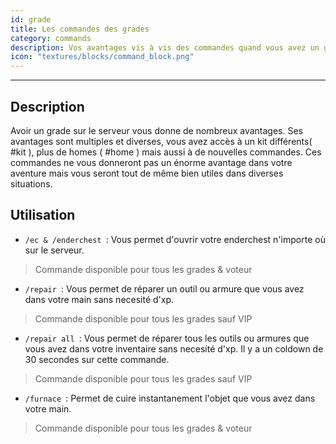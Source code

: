 ```yaml
---
id: grade
title: Les commandes des grades
category: commands
description: Vos avantages vis à vis des commandes quand vous avez un grade. 
icon: "textures/blocks/command_block.png"
---
```

___
## Description

Avoir un grade sur le serveur vous donne de nombreux avantages. Ses avantages sont multiples et diverses, vous avez accès à un kit différents( #kit ), plus de homes ( #home ) mais aussi à de nouvelles commandes.
Ces commandes ne vous donneront pas un énorme avantage dans votre aventure mais vous seront tout de même bien utiles dans diverses situations.

## Utilisation 

* ``/ec & /enderchest ``: Vous permet d'ouvrir votre enderchest n'importe où sur le serveur. 
> Commande disponible pour tous les grades & voteur   

* ``/repair ``: Vous permet de réparer un outil ou armure que vous avez dans votre main sans necesité d'xp. 
> Commande disponible pour tous les grades sauf VIP  
 
* ``/repair all ``: Vous permet de réparer tous les outils ou armures que vous avez dans votre inventaire sans necesité d'xp. Il y a un coldown de 30 secondes sur cette commande. 
> Commande disponible pour tous les grades sauf VIP 
  
* ``/furnace ``: Permet de cuire instantanement l'objet que vous avez dans votre main. 
> Commande disponible pour tous les grades & voteur  
